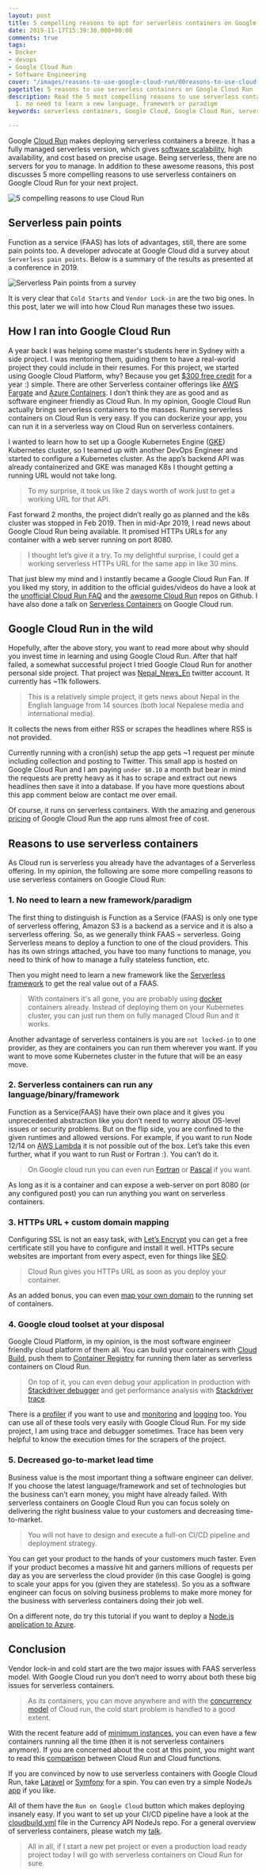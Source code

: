 ```yaml
---
layout: post
title: 5 compelling reasons to opt for serverless containers on Google Cloud Run
date: 2019-11-17T15:39:38.000+00:00
comments: true
tags:
- Docker
- devops
- Google Cloud Run
- Software Engineering
cover: "/images/reasons-to-use-google-cloud-run/00reasons-to-use-cloud-run.jpg"
pagetitle: 5 reasons to use serverless containers on Google Cloud Run
description: Read the 5 most compelling reasons to use serverless containers. No.
  1. no need to learn a new language, framework or paradigm
keywords: serverless containers, Google Cloud, Google Cloud Run, serverless, containers

---
```

Google [Cloud Run](https://cloud.google.com/run/) makes deploying serverless containers a breeze. It has a fully managed serverless version, which gives [software scalability](/blog/2020/12/software-scalability/), high availability, and cost based on precise usage. Being serverless, there are no servers for you to manage. In addition to these awesome reasons, this post discusses 5 more compelling reasons to use serverless containers on Google Cloud Run for your next project.

<!-- more -->

<img class="center" loading="lazy" src="/images/reasons-to-use-google-cloud-run/00reasons-to-use-cloud-run.jpg" title="5 compelling reasons to use Google Cloud Run" alt="5 compelling reasons to use Cloud Run">

## Serverless pain points

Function as a service (FAAS) has lots of advantages, still, there are some pain points too. A developer advocate at Google Cloud did a survey about `Serverless pain points`. Below is a summary of the results as presented at a conference in 2019.

<img class="center" loading="lazy" src="/images/reasons-to-use-google-cloud-run/01serverless-issues.jpg" title="Serverless Pain points from a survey" alt="Serverless Pain points from a survey">

It is very clear that `Cold Starts` and `Vendor Lock-in` are the two big ones. In this post, later we will into how Cloud Run manages these two issues.

## How I ran into Google Cloud Run

A year back I was helping some master's students here in Sydney with a side project. I was mentoring them, guiding them to have a real-world project they could include in their resumes. For this project, we started using Google Cloud Platform, why? Because you get [$300 free credit](https://cloud.google.com/free/docs/gcp-free-tier) for a year :) simple. There are other Serverless container offerings like [AWS Fargate](https://aws.amazon.com/fargate/) and [Azure Containers](https://azure.microsoft.com/en-au/product-categories/containers/). I don’t think they are as good and as software engineer friendly as Cloud Run. In my opinion, Google Cloud Run actually brings serverless containers to the masses. Running serverless containers on Cloud Run is very easy. If you can dockerize your app, you can run it in a serverless way on Cloud Run on serverless containers.

I wanted to learn how to set up a Google Kubernetes Engine ([GKE](https://cloud.google.com/kubernetes-engine/)) Kubernetes cluster, so I teamed up with another DevOps Engineer and started to configure a Kubernetes cluster. As the app’s backend API was already containerized and GKE was managed K8s I thought getting a running URL would not take long.

> To my surprise, it took us like 2 days worth of work just to get a working URL for that API.

Fast forward 2 months, the project didn’t really go as planned and the k8s cluster was stopped in Feb 2019. Then in mid-Apr 2019, I read news about Google Cloud Run being available. It promised HTTPs URLs for any container with a web server running on port 8080.

> I thought let’s give it a try. To my delightful surprise, I could get a working serverless HTTPs URL for the same app in like 30 mins.

That just blew my mind and I instantly became a Google Cloud Run Fan. If you liked my story, in addition to the official guides/videos do have a look at the [unofficial Cloud Run FAQ](https://github.com/ahmetb/cloud-run-faq) and the [awesome Cloud Run](https://github.com/steren/awesome-cloudrun) repos on Github. I have also done a talk on [Serverless Containers](/blog/2019/11/from-0-to-working-serverless-url-for-a-containerized-app-with-google-cloud-run-slides-and-video/ "Serverless containers talk and video") on Google Cloud run.

## Google Cloud Run in the wild

Hopefully, after the above story, you want to read more about why should you invest time in learning and using Google Cloud Run. After that half failed, a somewhat successful project I tried Google Cloud Run for another personal side project. That project was [Nepal_News_En](https://twitter.com/nepal_news_en) twitter account. It currently has \~11k followers.

> This is a relatively simple project, it gets news about Nepal in the English language from 14 sources (both local Nepalese media and international media).

It collects the news from either RSS or scrapes the headlines where RSS is not provided.

Currently running with a cron(ish) setup the app gets \~1 request per minute including collection and posting to Twitter. This small app is hosted on Google Cloud Run and I am paying `under $0.10` a month but bear in mind the requests are pretty heavy as it has to scrape and extract out news headlines then save it into a database. If you have more questions about this app comment below are contact me over email.

Of course, it runs on serverless containers. With the amazing and generous [pricing](https://cloud.google.com/run/pricing "Google Cloud Run pricing") of Google Cloud Run the app runs almost free of cost.

## Reasons to use serverless containers

As Cloud run is serverless you already have the advantages of a Serverless offering. In my opinion, the following are some more compelling reasons to use serverless containers on Google Cloud Run:

### 1.  No need to learn a new framework/paradigm

The first thing to distinguish is Function as a Service (FAAS) is only one type of serverless offering, Amazon S3 is a backend as a service and it is also a serverless offering. So, as we generally think FAAS = serverless. Going Serverless means to deploy a function to one of the cloud providers. This has its own strings attached, you have too many functions to manage, you need to think of how to manage a fully stateless function, etc.

Then you might need to learn a new framework like the [Serverless framework](https://serverless.com/) to get the real value out of a FAAS.

> With containers it's all gone, you are probably using [docker](https://geshan.com.np/blog/categories/docker/) containers already. Instead of deploying them on your Kubernetes cluster, you can just run them on fully managed Cloud Run and it works.

Another advantage of serverless containers is you are `not locked-in` to one provider, as they are containers you can run them wherever you want. If you want to move some Kubernetes cluster in the future that will be an easy move.

### 2. Serverless containers can run any language/binary/framework

Function as a Service(FAAS) have their own place and it gives you unprecedented abstraction like you don’t need to worry about OS-level issues or security problems. But on the flip side, you are confined to the given runtimes and allowed versions. For example, if you want to run Node 12/14 on [AWS Lambda](https://aws.amazon.com/lambda/) it is not possible out of the box. Let’s take this even further, what if you want to run Rust or Fortran :). You can’t do it.

> On Google cloud run you can even run [Fortran](https://github.com/zachmccormick/fortran-cloudrun) or [Pascal](https://medium.com/google-cloud/serverless-computing-with-pascal-d7a16633db44) if you want.

As long as it is a container and can expose a web-server on port 8080 (or any configured post) you can run anything you want on serverless containers.

### 3. HTTPs URL + custom domain mapping

Configuring SSL is not an easy task, with [Let’s Encrypt](https://letsencrypt.org/) you can get a free certificate still you have to configure and install it well. HTTPs secure websites are important from every aspect, even for things like [SEO](https://support.google.com/webmasters/answer/7451184?hl=en).

> Cloud Run gives you HTTPs URL as soon as you deploy your container.

As an added bonus, you can even [map your own domain](https://cloud.google.com/run/docs/mapping-custom-domains "Cloud run domain mapping") to the running set of containers.

### 4. Google cloud toolset at your disposal

Google Cloud Platform, in my opinion, is the most software engineer friendly cloud platform of them all. You can build your containers with [Cloud Build](https://cloud.google.com/cloud-build/), push them to [Container Registry](https://cloud.google.com/container-registry/) for running them later as serverless containers on Cloud Run.

> On top of it, you can even debug your application in production with [Stackdriver debugger](https://cloud.google.com/debugger/) and get performance analysis with [Stackdriver trace](https://cloud.google.com/trace/).

There is a [profiler](https://cloud.google.com/profiler/) if you want to use and [monitoring](https://cloud.google.com/monitoring/) and [logging](https://cloud.google.com/logging) too. You can use all of these tools very easily with Google Cloud Run. For my side project, I am using trace and debugger sometimes. Trace has been very helpful to know the execution times for the scrapers of the project.

### 5. Decreased go-to-market lead time

Business value is the most important thing a software engineer can deliver. If you choose the latest language/framework and set of technologies but the business can’t earn money, you might have already failed. With serverless containers on Google Cloud Run you can focus solely on delivering the right business value to your customers and decreasing time-to-market.

> You will not have to design and execute a full-on CI/CD pipeline and deployment strategy.

You can get your product to the hands of your customers much faster. Even if your product becomes a massive hit and garners millions of requests per day as you are serverless the cloud provider (in this case Google) is going to scale your apps for you (given they are stateless). So you as a software engineer can focus on solving business problems to make more money for the business with serverless containers doing their job well.

On a different note, do try this tutorial if you want to deploy a [Node.js application to Azure](https://daily-dev-tips.com/posts/deploying-a-node-app-to-azure/ "Node.js app on Azure").

## Conclusion

Vendor lock-in and cold start are the two major issues with FAAS serverless model. With Google Cloud run you don’t need to worry about both these big issues for serverless containers.

> As its containers, you can move anywhere and with the [concurrency model](https://cloud.google.com/run/docs/about-concurrency) of Cloud run, the cold start problem is handled to a good extent.

With the recent feature add of [minimum instances](https://cloud.google.com/run/docs/configuring/min-instances "Cloud run minimum instances"), you can even have a few containers running all the time (then it is not serverless containers anymore). If you are concerned about the cost at this point, you might want to read this [comparison](https://medium.com/google-cloud/cloud-run-vs-cloud-functions-whats-the-lowest-cost-728d59345a2e) between Cloud Run and Cloud functions.

If you are convinced by now to use serverless containers with Google Cloud Run, take [Laravel](/blog/2019/10/get-laravel-6-running-on-google-cloud-run-step-by-step-with-ci/) or [Symfony](/blog/2019/11/how-to-run-symfony-on-google-cloud-run-with-the-demo-app-step-by-step-guide/) for a spin. You can even try a simple NodeJs [app](https://github.com/geshan/currency-api) if you like.

All of them have the `Run on Google Cloud` button which makes deploying insanely easy. If you want to set up your CI/CD pipeline have a look at the [cloudbuild.yml](https://github.com/geshan/currency-api/blob/master/cloudbuild.yaml) file in the Currency API NodeJs repo. For a general overview of serverless containers, please watch my [talk](/blog/2019/11/from-0-to-working-serverless-url-for-a-containerized-app-with-google-cloud-run-slides-and-video/).

> All in all, if I start a new pet project or even a production load ready project today I will go with serverless containers on Cloud Run for sure.
